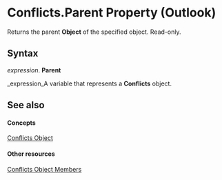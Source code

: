 
# Conflicts.Parent Property (Outlook)

Returns the parent  **Object** of the specified object. Read-only.


## Syntax

 _expression_. **Parent**

 _expression_A variable that represents a  **Conflicts** object.


## See also


#### Concepts


 [Conflicts Object](c4e1c060-519a-a6d1-8fb2-c7dfa1e3e66f.md)
#### Other resources


 [Conflicts Object Members](dcc61922-d119-1bb9-c175-a80a73599559.md)
